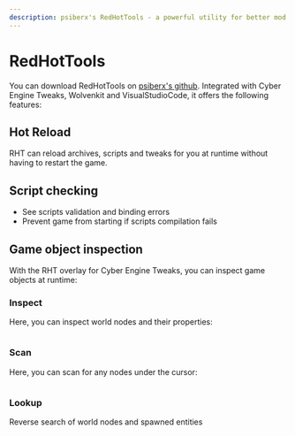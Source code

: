 ```yaml
---
description: psiberx's RedHotTools - a powerful utility for better mod development
---
```


# RedHotTools

You can download RedHotTools on [psiberx's github](https://github.com/psiberx/cp2077-red-hot-tools/releases). Integrated with Cyber Engine Tweaks, Wolvenkit and VisualStudioCode, it offers the following features:

## Hot Reload

RHT can reload archives, scripts and tweaks for you at runtime without having to restart the game.

## Script checking

* See scripts validation and binding errors
* Prevent game from starting if scripts compilation fails

## Game object inspection

With the RHT overlay for Cyber Engine Tweaks, you can inspect game objects at runtime:

### Inspect

Here, you can inspect world nodes and their properties:

<figure><img src="https://cdn.discordapp.com/attachments/786226527360254014/1172328367899562004/rht-052-1.png?ex=655feadf&#x26;is=654d75df&#x26;hm=d68979b1a9c5e44354b69a5e2cddf021baac810d517feba0cce54a5272f4f176&#x26;" alt=""><figcaption></figcaption></figure>

### Scan

Here, you can scan for any nodes under the cursor:



<figure><img src="https://cdn.discordapp.com/attachments/786226527360254014/1172328368834891796/rht-052-3.png?ex=655feadf&#x26;is=654d75df&#x26;hm=06f9dea38eacec11fabc84590640ca6d523c7e1acbdde3b3d3d8401909fe64a0&#x26;" alt=""><figcaption></figcaption></figure>

### Lookup

Reverse search of world nodes and spawned entities



<figure><img src="https://cdn.discordapp.com/attachments/786226527360254014/1172328369162035250/rht-052-4.png?ex=655feae0&#x26;is=654d75e0&#x26;hm=0999916c58eb3825dc2165be42577413ce6853f744227d18ae235e9eeb1610ab&#x26;" alt=""><figcaption></figcaption></figure>

